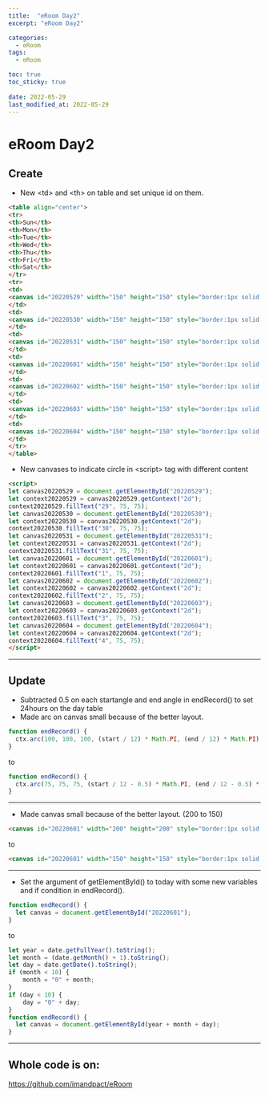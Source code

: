 ```yaml
---
title:  "eRoom Day2"
excerpt: "eRoom Day2"

categories:
  - eRoom
tags:
  - eRoom

toc: true
toc_sticky: true
 
date: 2022-05-29
last_modified_at: 2022-05-29
---
```

# **eRoom Day2**
## **Create**
- New \<td> and \<th> on table and set unique id on them.
```html
<table align="center">
<tr>
<th>Sun</th>
<th>Mon</th>
<th>Tue</th>
<th>Wed</th>
<th>Thu</th>
<th>Fri</th>
<th>Sat</th>
</tr>
<tr>
<td>
<canvas id="20220529" width="150" height="150" style="border:1px solid #000000;"></canvas>
</td>
<td>
<canvas id="20220530" width="150" height="150" style="border:1px solid #000000;"></canvas>
</td>
<td>
<canvas id="20220531" width="150" height="150" style="border:1px solid #000000;"></canvas>
</td>
<td>
<canvas id="20220601" width="150" height="150" style="border:1px solid #000000;"></canvas>
</td>
<td>
<canvas id="20220602" width="150" height="150" style="border:1px solid #000000;"></canvas>
</td>
<td>
<canvas id="20220603" width="150" height="150" style="border:1px solid #000000;"></canvas>
</td>
<td>
<canvas id="20220604" width="150" height="150" style="border:1px solid #000000;"></canvas>
</td>
</tr>
</table>
```
- New canvases to indicate circle in \<script> tag with different content
```html
<script>
let canvas20220529 = document.getElementById("20220529");
let context20220529 = canvas20220529.getContext("2d");
context20220529.fillText("29", 75, 75);
let canvas20220530 = document.getElementById("20220530");
let context20220530 = canvas20220530.getContext("2d");
context20220530.fillText("30", 75, 75);
let canvas20220531 = document.getElementById("20220531");
let context20220531 = canvas20220531.getContext("2d");
context20220531.fillText("31", 75, 75);
let canvas20220601 = document.getElementById("20220601");
let context20220601 = canvas20220601.getContext("2d");
context20220601.fillText("1", 75, 75);
let canvas20220602 = document.getElementById("20220602");
let context20220602 = canvas20220602.getContext("2d");
context20220602.fillText("2", 75, 75);
let canvas20220603 = document.getElementById("20220603");
let context20220603 = canvas20220603.getContext("2d");
context20220603.fillText("3", 75, 75);
let canvas20220604 = document.getElementById("20220604");
let context20220604 = canvas20220604.getContext("2d");
context20220604.fillText("4", 75, 75);
</script>
```
---
## **Update**
- Subtracted 0.5 on each startangle and end angle in endRecord() to set 24hours on the day table
- Made arc on canvas small because of the better layout.
```javascript
function endRecord() {
  ctx.arc(100, 100, 100, (start / 12) * Math.PI, (end / 12) * Math.PI);
}
```
to
```javascript
function endRecord() {
  ctx.arc(75, 75, 75, (start / 12 - 0.5) * Math.PI, (end / 12 - 0.5) * Math.PI);
}
```
---
- Made canvas small because of the better layout. (200 to 150)
```html
<canvas id="20220601" width="200" height="200" style="border:1px solid #000000;">
```
to
```html
<canvas id="20220601" width="150" height="150" style="border:1px solid #000000;">
```
---
- Set the argument of getElementById() to today with some new variables and if condition in endRecord().
```javascript
function endRecord() {
  let canvas = document.getElementById("20220601");
}
```
to
```javascript
let year = date.getFullYear().toString();
let month = (date.getMonth() + 1).toString();
let day = date.getDate().toString();
if (month < 10) {
    month = "0" + month;
}
if (day < 10) {
    day = "0" + day;
}
function endRecord() {
  let canvas = document.getElementById(year + month + day);
}
```

---
## Whole code is on:
<https://github.com/imandpact/eRoom>